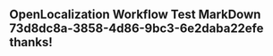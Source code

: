 <properties
ms.topic="hero-topic"
ms.test1="hero-topic"
ms.test2="test"/>


## OpenLocalization Workflow Test MarkDown 73d8dc8a-3858-4d86-9bc3-6e2daba22efe thanks!



<!--HONumber=Jul16_HO4-->


